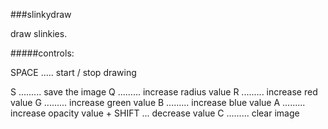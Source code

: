 ###slinkydraw

draw slinkies.

#####controls:

SPACE ..... start / stop drawing

S ......... save the image
Q ......... increase radius value
R ......... increase red value
G ......... increase green value
B ......... increase blue value
A ......... increase opacity value
\+ SHIFT ... decrease value
C ......... clear image

